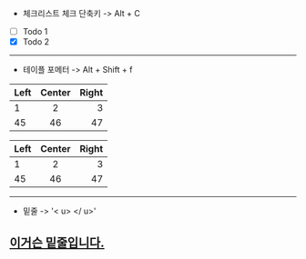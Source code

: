 - 체크리스트 체크 단축키 -> Alt + C
- [ ] Todo 1
- [x] Todo 2
---

- 테이플 포메터 -> Alt + Shift + f

Left|Center|Right
:---|:---:|---:
1|2|3
45|46|47


| Left | Center | Right |
| :--- | :----: | ----: |
| 1    |   2    |     3 |
| 45   |   46   |    47 |

---
- 밑줄 -> '< u> </ u>'

<u>이거슨 밑줄입니다.</u>
---